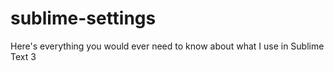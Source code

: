 # sublime-settings
Here's everything you would ever need to know about what I use in Sublime Text 3
